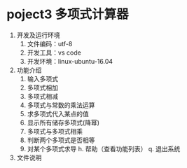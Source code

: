 # poject3 多项式计算器

1. 开发及运行环境
    1. 文件编码：utf-8
    2. 开发工具：vs code
    3. 开发环境：linux-ubuntu-16.04
2. 功能介绍
    1. 输入多项式
    2. 多项式相加
    3. 多项式相减
    4. 多项式与常数的乘法运算
    5. 求多项式代入某点的值
    6. 显示所有储存多项式(降幂)
    7. 多项式与多项式相乘
    8. 判断两个多项式是否相等
    9. 对某个多项式求导
    h. 帮助（查看功能列表）
    q. 退出系统
3. 文件说明